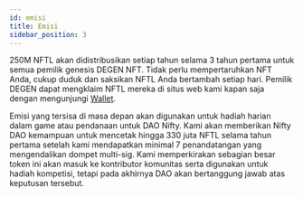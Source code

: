 ```yaml
---
id: emisi
title: Emisi
sidebar_position: 3
---
```


250M NFTL akan didistribusikan setiap tahun selama 3 tahun pertama untuk semua pemilik genesis DEGEN NFT. Tidak perlu mempertaruhkan NFT Anda, cukup duduk dan saksikan NFTL Anda bertambah setiap hari. Pemilik DEGEN dapat mengklaim NFTL mereka di situs web kami kapan saja dengan mengunjungi [Wallet](https://nifty-league.com/wallet).

Emisi yang tersisa di masa depan akan digunakan untuk hadiah harian dalam game atau pendanaan untuk DAO Nifty. Kami akan memberikan Nifty DAO kemampuan untuk mencetak hingga 330 juta NFTL selama tahun pertama setelah kami mendapatkan minimal 7 penandatangan yang mengendalikan dompet multi-sig. Kami memperkirakan sebagian besar token ini akan masuk ke kontributor komunitas serta digunakan untuk hadiah kompetisi, tetapi pada akhirnya DAO akan bertanggung jawab atas keputusan tersebut.
